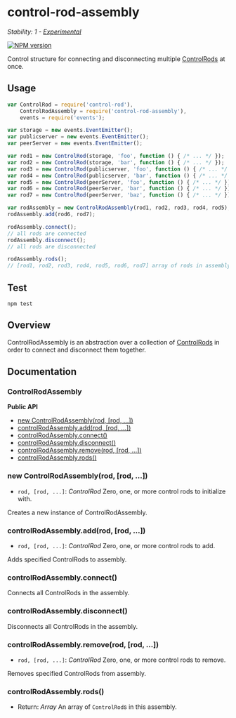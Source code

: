 # control-rod-assembly

_Stability: 1 - [Experimental](https://github.com/tristanls/stability-index#stability-1---experimental)_

[![NPM version](https://badge.fury.io/js/control-rod-assembly.png)](http://npmjs.org/package/control-rod-assembly)

Control structure for connecting and disconnecting multiple [ControlRods](https://github.com/tristanls/control-rod) at once.

## Usage

```javascript
var ControlRod = require('control-rod'),
    ControlRodAssembly = require('control-rod-assembly'),
    events = require('events');

var storage = new events.EventEmitter();
var publicserver = new events.EventEmitter();
var peerServer = new events.EventEmitter();

var rod1 = new ControlRod(storage, 'foo', function () { /* ... */ });
var rod2 = new ControlRod(storage, 'bar', function () { /* ... */ });
var rod3 = new ControlRod(publicserver, 'foo', function () { /* ... */ });
var rod4 = new ControlRod(publicserver, 'bar', function () { /* ... */ });
var rod5 = new ControlRod(peerServer, 'foo', function () { /* ... */ });
var rod6 = new ControlRod(peerServer, 'bar', function () { /* ... */ });
var rod7 = new ControlRod(peerServer, 'baz', function () { /* ... */ });

var rodAssembly = new ControlRodAssembly(rod1, rod2, rod3, rod4, rod5);
rodAssembly.add(rod6, rod7);

rodAssembly.connect();
// all rods are connected
rodAssembly.disconnect();
// all rods are disconnected

rodAssembly.rods();
// [rod1, rod2, rod3, rod4, rod5, rod6, rod7] array of rods in assembly 
```

## Test

    npm test

## Overview

ControlRodAssembly is an abstraction over a collection of [ControlRods](https://github.com/tristanls/control-rod) in order to connect and disconnect them together.

## Documentation

### ControlRodAssembly

**Public API**

  * [new ControlRodAssembly(rod, \[rod, ...\])](#new-controlrodassemblyrod-rod-)
  * [controlRodAssembly.add(rod, \[rod, ...\])](#controlrodassemblyaddrod-rod-)
  * [controlRodAssembly.connect()](#controlrodassemblyconnect)
  * [controlRodAssembly.disconnect()](#controlrodassemblydisconnect)
  * [controlRodAssembly.remove(rod, \[rod, ...\])](#controlrodassemblyremoverod-rod-)
  * [controlRodAssembly.rods()](#controlrodassemblyrods)

### new ControlRodAssembly(rod, [rod, ...])

  * `rod, [rod, ...]`: _ControlRod_ Zero, one, or more control rods to initialize with.

Creates a new instance of ControlRodAssembly.

### controlRodAssembly.add(rod, [rod, ...])

  * `rod, [rod, ...]`: _ControlRod_ Zero, one, or more control rods to add.

Adds specified ControlRods to assembly.

### controlRodAssembly.connect()

Connects all ControlRods in the assembly.

### controlRodAssembly.disconnect()

Disconnects all ControlRods in the assembly.

### controlRodAssembly.remove(rod, [rod, ...])

  * `rod, [rod, ...]`: _ControlRod_ Zero, one, or more control rods to remove.

Removes specified ControlRods from assembly.

### controlRodAssembly.rods()

  * Return: _Array_ An array of `ControlRod`s in this assembly.